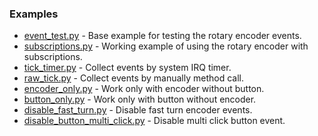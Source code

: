 ### Examples
- [event_test.py](event_test.py) - Base example for testing the rotary encoder events.
- [subscriptions.py](subscriptions.py) - Working example of using the rotary encoder with subscriptions.
- [tick_timer.py](tick_timer.py) - Collect events by system IRQ timer.
- [raw_tick.py](raw_tick.py) - Collect events by manually method call.
- [encoder_only.py](encoder_only.py) - Work only with encoder without button.
- [button_only.py](button_only.py) - Work only with button without encoder.
- [disable_fast_turn.py](disable_fast_turn.py) - Disable fast turn encoder events.
- [disable_button_multi_click.py](disable_button_multi_click.py) - Disable multi click button event.